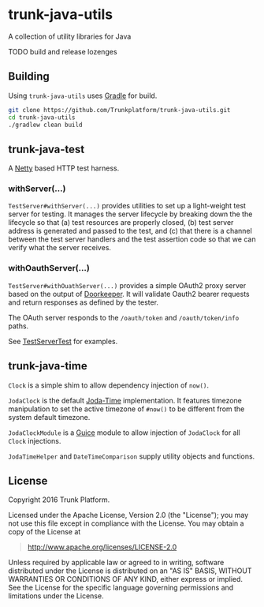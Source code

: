 # trunk-java-utils

A collection of utility libraries for Java

TODO build and release lozenges

## Building

Using `trunk-java-utils` uses [Gradle](http://gradle.org/) for build.

```bash
git clone https://github.com/Trunkplatform/trunk-java-utils.git
cd trunk-java-utils
./gradlew clean build
```

## trunk-java-test

A [Netty](http://netty.io/) based HTTP test harness.

### withServer(...)

`TestServer#withServer(...)` provides utilities to set up a light-weight test server for testing.
It manages the server lifecycle by breaking down the the lifecycle so that (a)
test resources are properly closed, (b) test server address is generated and passed
to the test, and (c) that there is a channel between the test server handlers and the
test assertion code so that we can verify what the server receives.


### withOauthServer(...)

`TestServer#withOuathServer(...)` provides a simple OAuth2 proxy server based on the output of
[Doorkeeper](https://github.com/doorkeeper-gem/doorkeeper). It will validate Oauth2 bearer requests
and return responses as defined by the tester.

The OAuth server responds to the `/oauth/token` and `/oauth/token/info` paths.

See [TestServerTest](https://github.com/Trunkplatform/trunk-java-utils/blob/master/trunk-java-utils-test/src/test/java/com/trunk/test/http/TestServerTest.java)
for examples.

## trunk-java-time

`Clock` is a simple shim to allow dependency injection of `now()`.

`JodaClock` is the default [Joda-Time](http://www.joda.org/joda-time/) implementation.
It features timezone manipulation to set the active timezone of `#now()` to be different from
the system default timezone.

`JodaClockModule` is a [Guice](https://github.com/google/guice) module to allow injection of
`JodaClock` for all `Clock` injections.

`JodaTimeHelper` and `DateTimeComparison` supply utility objects and functions.

## License

Copyright 2016 Trunk Platform.

Licensed under the Apache License, Version 2.0 (the "License"); you may not use this file except in compliance with the License. You may obtain a copy of the License at

> http://www.apache.org/licenses/LICENSE-2.0

Unless required by applicable law or agreed to in writing, software distributed under the License is distributed on an "AS IS" BASIS, WITHOUT WARRANTIES OR CONDITIONS OF ANY KIND, either express or implied. See the License for the specific language governing permissions and limitations under the License.
